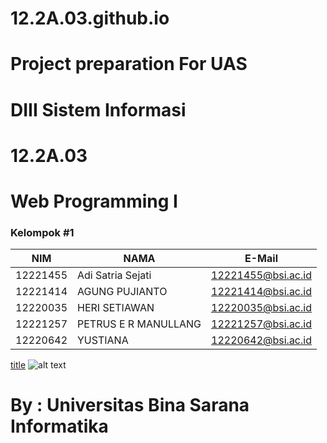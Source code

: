 # 12.2A.03.github.io

# Project preparation For UAS
# DIII Sistem Informasi
# 12.2A.03
# Web Programming I
### Kelompok #1 
NIM      | NAMA                 | E-Mail
-------- | -------------------- | ------------------
12221455 | Adi Satria Sejati    | 12221455@bsi.ac.id
12221414 | AGUNG PUJIANTO	      | 12221414@bsi.ac.id
12220035 | HERI SETIAWAN        | 12220035@bsi.ac.id
12221257 | PETRUS E R MANULLANG | 12221257@bsi.ac.id
12220642 | YUSTIANA             | 12220642@bsi.ac.id
[title](https://em-content.zobj.net/source/microsoft-teams/337/woman_1f469.png)
![alt text](https://em-content.zobj.net/source/microsoft-teams/337/woman_1f469.png)

# By : Universitas Bina Sarana Informatika
